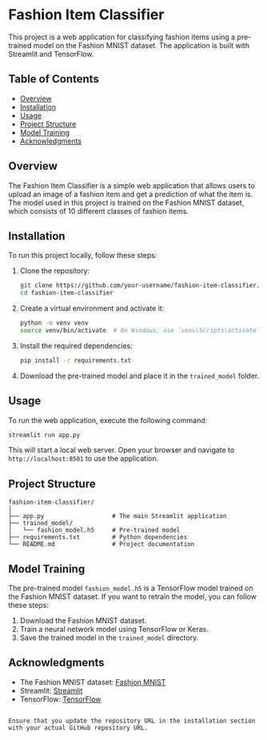 
# Fashion Item Classifier

This project is a web application for classifying fashion items using a pre-trained model on the Fashion MNIST dataset. The application is built with Streamlit and TensorFlow.

## Table of Contents

- [Overview](#overview)
- [Installation](#installation)
- [Usage](#usage)
- [Project Structure](#project-structure)
- [Model Training](#model-training)
- [Acknowledgments](#acknowledgments)

## Overview

The Fashion Item Classifier is a simple web application that allows users to upload an image of a fashion item and get a prediction of what the item is. The model used in this project is trained on the Fashion MNIST dataset, which consists of 10 different classes of fashion items.

## Installation

To run this project locally, follow these steps:

1. Clone the repository:

    ```bash
    git clone https://github.com/your-username/fashion-item-classifier.git
    cd fashion-item-classifier
    ```

2. Create a virtual environment and activate it:

    ```bash
    python -m venv venv
    source venv/bin/activate  # On Windows, use `venv\Scripts\activate`
    ```

3. Install the required dependencies:

    ```bash
    pip install -r requirements.txt
    ```

4. Download the pre-trained model and place it in the `trained_model` folder.

## Usage

To run the web application, execute the following command:

```bash
streamlit run app.py
```

This will start a local web server. Open your browser and navigate to `http://localhost:8501` to use the application.

## Project Structure

```
fashion-item-classifier/
│
├── app.py                   # The main Streamlit application
├── trained_model/
│   └── fashion_model.h5     # Pre-trained model
├── requirements.txt         # Python dependencies
└── README.md                # Project documentation
```

## Model Training

The pre-trained model `fashion_model.h5` is a TensorFlow model trained on the Fashion MNIST dataset. If you want to retrain the model, you can follow these steps:

1. Download the Fashion MNIST dataset.
2. Train a neural network model using TensorFlow or Keras.
3. Save the trained model in the `trained_model` directory.

## Acknowledgments

- The Fashion MNIST dataset: [Fashion MNIST](https://github.com/zalandoresearch/fashion-mnist)
- Streamlit: [Streamlit](https://www.streamlit.io/)
- TensorFlow: [TensorFlow](https://www.tensorflow.org/)
```

Ensure that you update the repository URL in the installation section with your actual GitHub repository URL.
